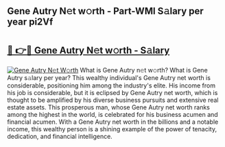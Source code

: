 ## Gene Autry N𝚎t w𝚘rth - Part-WMl S𝚊lary per year pi2Vf

# <h2><a href="http://gc4a5av.nevu.top/?p=Gene+Autry">🔗 👉🔴 Gene Autry N𝚎t w𝚘rth - S𝚊lary</a></h2>

[![Gene Autry N𝚎t W𝚘rth](https://i.imgur.com/Oavwk0R.jpeg)](http://gc4a5av.nevu.top/?p=Gene+Autry)
What is Gene Autry n𝚎t w𝚘rth? What is Gene Autry s𝚊lary per year?
This wealthy individual's Gene Autry net worth is considerable, positioning him among the industry's elite. His income from his job is considerable, but it is eclipsed by Gene Autry net worth, which is thought to be amplified by his diverse business pursuits and extensive real estate assets. This prosperous man, whose Gene Autry net worth ranks among the highest in the world, is celebrated for his business acumen and financial acumen. With a Gene Autry net worth in the billions and a notable income, this wealthy person is a shining example of the power of tenacity, dedication, and financial intelligence.
